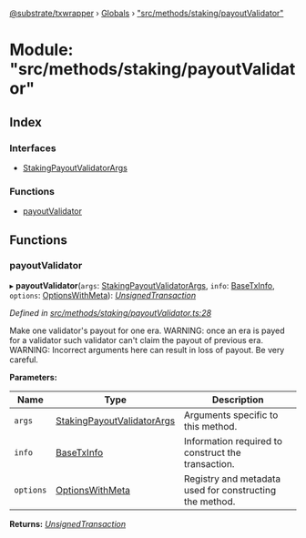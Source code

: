 [@substrate/txwrapper](../README.md) › [Globals](../globals.md) › ["src/methods/staking/payoutValidator"](_src_methods_staking_payoutvalidator_.md)

# Module: "src/methods/staking/payoutValidator"

## Index

### Interfaces

* [StakingPayoutValidatorArgs](../interfaces/_src_methods_staking_payoutvalidator_.stakingpayoutvalidatorargs.md)

### Functions

* [payoutValidator](_src_methods_staking_payoutvalidator_.md#payoutvalidator)

## Functions

###  payoutValidator

▸ **payoutValidator**(`args`: [StakingPayoutValidatorArgs](../interfaces/_src_methods_staking_payoutvalidator_.stakingpayoutvalidatorargs.md), `info`: [BaseTxInfo](../interfaces/_src_util_types_.basetxinfo.md), `options`: [OptionsWithMeta](../interfaces/_src_util_types_.optionswithmeta.md)): *[UnsignedTransaction](../interfaces/_src_util_types_.unsignedtransaction.md)*

*Defined in [src/methods/staking/payoutValidator.ts:28](https://github.com/paritytech/txwrapper/blob/8c6ea2d/src/methods/staking/payoutValidator.ts#L28)*

Make one validator's payout for one era.
WARNING: once an era is payed for a validator such validator can't claim the
payout of previous era.
WARNING: Incorrect arguments here can result in loss of payout. Be very careful.

**Parameters:**

Name | Type | Description |
------ | ------ | ------ |
`args` | [StakingPayoutValidatorArgs](../interfaces/_src_methods_staking_payoutvalidator_.stakingpayoutvalidatorargs.md) | Arguments specific to this method. |
`info` | [BaseTxInfo](../interfaces/_src_util_types_.basetxinfo.md) | Information required to construct the transaction. |
`options` | [OptionsWithMeta](../interfaces/_src_util_types_.optionswithmeta.md) | Registry and metadata used for constructing the method.  |

**Returns:** *[UnsignedTransaction](../interfaces/_src_util_types_.unsignedtransaction.md)*
